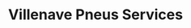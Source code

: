 ---
title: "Villenave Pneus Services"
url: /villenave-dornon/villenave-pneus-services/
shop: pneus
---